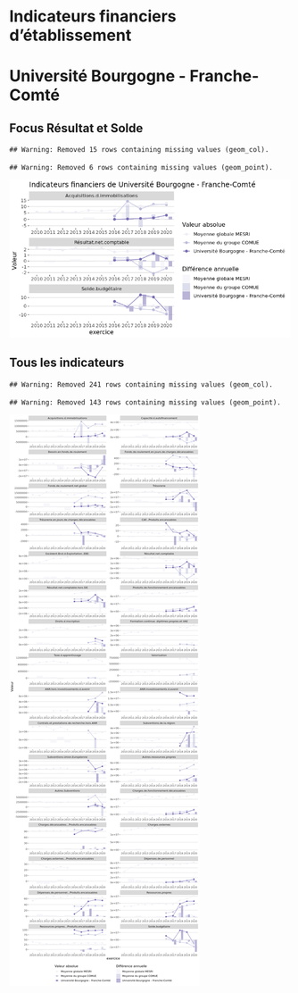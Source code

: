 Indicateurs financiers d’établissement
================

# Université Bourgogne - Franche-Comté

## Focus Résultat et Solde

    ## Warning: Removed 15 rows containing missing values (geom_col).

    ## Warning: Removed 6 rows containing missing values (geom_point).

![](université_bourgogne___franche_comté_files/figure-gfm/etab.focus-1.png)<!-- -->

## Tous les indicateurs

    ## Warning: Removed 241 rows containing missing values (geom_col).

    ## Warning: Removed 143 rows containing missing values (geom_point).

![](université_bourgogne___franche_comté_files/figure-gfm/etab-1.png)<!-- -->
